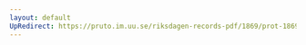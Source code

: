 ```yaml
---
layout: default
UpRedirect: https://pruto.im.uu.se/riksdagen-records-pdf/1869/prot-1869--ak--412/prot-1869--ak--412_001.pdf
---
```

